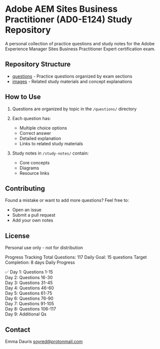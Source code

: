 # Adobe AEM Sites Business Practitioner (AD0-E124) Study Repository

A personal collection of practice questions and study notes for the Adobe Experience Manager Sites Business Practitioner Expert certification exam.

## Repository Structure

- [questions](https://github.com/msdauris/aem-devops/blob/main/questions/)    - Practice questions organized by exam sections
- [images](https://github.com/msdauris/aem-devops/blob/main/images/)    - Related study materials and concept explanations

## How to Use

1. Questions are organized by topic in the `/questions/` directory
2. Each question has:
   - Multiple choice options
   - Correct answer
   - Detailed explanation
   - Links to related study materials

3. Study notes in `/study-notes/` contain:
   - Core concepts
   - Diagrams
   - Resource links

## Contributing

Found a mistake or want to add more questions? Feel free to:
- Open an issue
- Submit a pull request
- Add your own notes

## License

Personal use only - not for distribution

Progress Tracking
Total Questions: 117
Daily Goal: 15 questions
Target Completion: 8 days
Daily Progress

 :white_check_mark: Day 1: Questions 1-15   <br />
 Day 2: Questions 16-30  <br /> 
 Day 3: Questions 31-45  <br /> 
 Day 4: Questions 46-60  <br /> 
 Day 5: Questions 61-75  <br /> 
 Day 6: Questions 76-90  <br /> 
 Day 7: Questions 91-105  <br /> 
 Day 8: Questions 106-117  <br /> 
 Day 9: Additional Qs  <br /> 

## Contact

Emma Dauris soyred@protonmail.com
